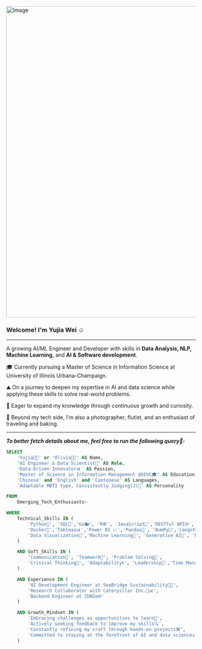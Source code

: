 <img width="828" alt="Image" src="https://github.com/user-attachments/assets/a884b46f-1e67-4102-9382-05d87cb0c542" />

### Welcome! I'm Yujia Wei :relaxed:
---

A growing AI/ML Engineer and Developer with skills in **Data Analysis, NLP, Machine Learning**, and **AI & Software development**.

🎓 Currently pursuing a Master of Science in Information Science at University of Illinois Urbana-Champaign.

⛰️ On a journey to deepen my expertise in AI and data science while applying these skills to solve real-world problems.

🌱 Eager to expand my knowledge through continuous growth and curiosity.


🔮 Beyond my tech side, I’m also a photographer, flutist, and an enthusiast of traveling and baking.
***
***To better fetch details about me, feel free to run the following query🤪:*** 

```SQL
SELECT  
    'Yujia👩🏻' or 'Olivia👩🏻' AS Name,  
    'AI Engineer & Data Scientist🧐' AS Role,  
    'Data-Driven Innovator📊' AS Passion,  
    'Master of Science in Information Management @UIUC🎓' AS Education,  
    'Chinese' and 'English' and 'Cantonese' AS Languages,  
    'Adaptable MBTI type, Consistently Judging(J)🧾' AS Personality    

FROM  
    Emerging_Tech_Enthusiasts✨

WHERE  
    Technical_Skills IN (  
        'Python🐍', 'SQL💾','Go🐿️', 'R🕸️', 'JavaScript📜','RESTful API🌐',
        'Docker🐳','Tableau📊','Power BI 📈','Pandas🐼', 'NumPy🔢','Langchain⛓️', 
        'Data Visualization🎨','Machine Learning🧠', 'Generative AI🤖', 'NLP🗣️', 'Backend Development💻'
    )  

    AND Soft_Skills IN (  
        'Communication💬', 'Teamwork🤝', 'Problem Solving🧩',
        'Critical Thinking🤔', 'Adaptability🌀', 'Leadership🎯','Time Management⏰'
    )  

    AND Experience IN (  
        'AI Development Engineer at SeaBridge Sustainability🤖🌱',  
        'Research Collaborator with Caterpillar Inc.🔧📊',  
        'Backend Engineer at ZDNS⚙️🌐'
    )   

    AND Growth_Mindset IN (  
        'Embracing challenges as opportunities to learn🚀',  
        'Actively seeking feedback to improve my skills🔍',  
        'Constantly refining my craft through hands-on projects🛠️',  
        'Committed to staying at the forefront of AI and data science🔝'
    )  

```
